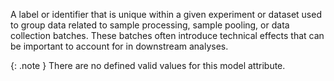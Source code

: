A label or identifier that is unique within a given experiment or dataset used to group data related to sample processing, sample pooling, or data collection batches. These batches often introduce technical effects that can be important to account for in downstream analyses.


{: .note }
There are no defined valid values for this model attribute.
